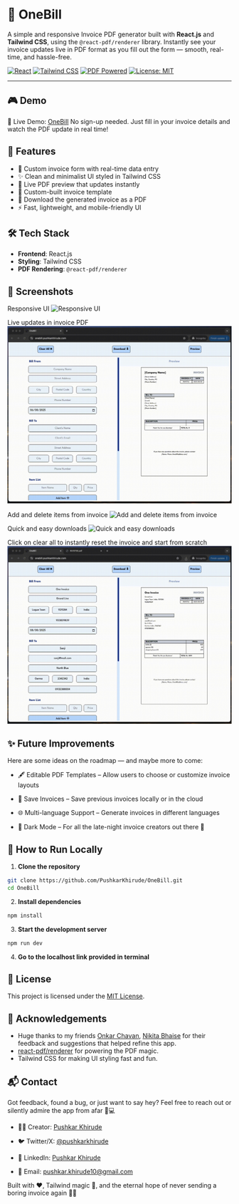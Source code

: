 # 🧾 OneBill

A simple and responsive Invoice PDF generator built with **React.js** and **Tailwind CSS**, using the `@react-pdf/renderer` library. Instantly see your invoice updates live in PDF format as you fill out the form — smooth, real-time, and hassle-free.

[![React](https://img.shields.io/badge/React-20232a?style=for-the-badge&logo=react&logoColor=61DAFB)](https://reactjs.org/)
[![Tailwind CSS](https://img.shields.io/badge/Tailwind_CSS-38B2AC?style=for-the-badge&logo=tailwind-css&logoColor=white)](https://tailwindcss.com/)
[![PDF Powered](https://img.shields.io/badge/PDF-react--pdf--renderer-blue?style=for-the-badge)](https://react-pdf.org/)
[![License: MIT](https://img.shields.io/badge/License-MIT-green?style=for-the-badge)](LICENSE)

---

## 🎮 Demo

🚀 Live Demo: [OneBill](onebill.pushkarkhirude.com)
No sign-up needed. Just fill in your invoice details and watch the PDF update in real time!

## 🚀 Features

- 📝 Custom invoice form with real-time data entry
- ✨ Clean and minimalist UI styled in Tailwind CSS
- 📄 Live PDF preview that updates instantly
- 🎨 Custom-built invoice template
- 💾 Download the generated invoice as a PDF
- ⚡ Fast, lightweight, and mobile-friendly UI

## 🛠️ Tech Stack

- **Frontend**: React.js
- **Styling**: Tailwind CSS
- **PDF Rendering**: `@react-pdf/renderer`

## 📸 Screenshots

Responsive UI
![Responsive UI](screenshots/ResponsiveUI.gif)

Live updates in invoice PDF
![Live updates in invoice PDF](screenshots/LiveUpdates.gif)

Add and delete items from invoice
![Add and delete items from invoice](screenshots/AddingRemovingItems.gif)

Quick and easy downloads
![Quick and easy downloads](screenshots/EasyDownload.gif)

Click on clear all to instantly reset the invoice and start from scratch
![Click on clear all to instantly reset the invoice and start from scratch](screenshots/ClearAll.gif)

## ✨ Future Improvements

Here are some ideas on the roadmap — and maybe more to come:

- 🖋️ Editable PDF Templates – Allow users to choose or customize invoice layouts

- 💾 Save Invoices – Save previous invoices locally or in the cloud

- 🌐 Multi-language Support – Generate invoices in different languages

- 🎨 Dark Mode – For all the late-night invoice creators out there 🌙

## 🧪 How to Run Locally

1. **Clone the repository**

```bash
git clone https://github.com/PushkarKhirude/OneBill.git
cd OneBill
```

2. **Install dependencies**

```bash
npm install

```

3. **Start the development server**

```bash
npm run dev

```

4. **Go to the localhost link provided in terminal**

## 📄 License

This project is licensed under the [MIT License](LICENSE).

## 🙌 Acknowledgements

- Huge thanks to my friends [Onkar Chavan](https://github.com/Onkar755), [Nikita Bhaise](https://github.com/Nikita-Bhaise) for their feedback and suggestions that helped refine this app.
- [react-pdf/renderer](https://react-pdf.org/) for powering the PDF magic.
- Tailwind CSS for making UI styling fast and fun.

## 📬 Contact

Got feedback, found a bug, or just want to say hey?
Feel free to reach out or silently admire the app from afar 👀💻

- 🧑‍💻 Creator: [Pushkar Khirude](https://github.com/PushkarKhirude)

- 🐦 Twitter/X: [@pushkarkhirude](https://x.com/pushkarkhirude)

- 💼 LinkedIn: [Pushkar Khirude](https://www.linkedin.com/in/pushkar-khirude-16a79a16b/)

- 📮 Email: pushkar.khirude10@gmail.com

Built with ❤️, Tailwind magic 🎨, and the eternal hope of never sending a boring invoice again 🧾✨
